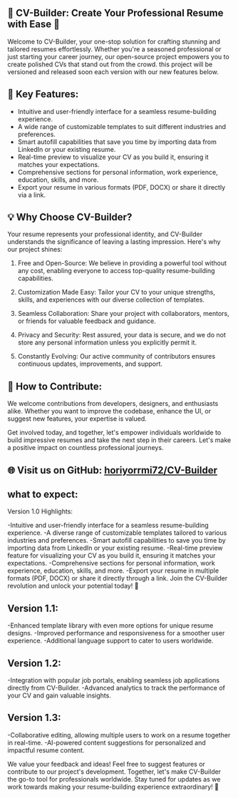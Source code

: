 ## 📝 CV-Builder: Create Your Professional Resume with Ease 📄

Welcome to CV-Builder, your one-stop solution for crafting stunning and tailored resumes effortlessly. Whether you're a seasoned professional or just starting your career journey, our open-source project empowers you to create polished CVs that stand out from the crowd.
this project will be versioned and released soon each version with our new features below. 

## 🚀 Key Features:
- Intuitive and user-friendly interface for a seamless resume-building experience.
- A wide range of customizable templates to suit different industries and preferences.
- Smart autofill capabilities that save you time by importing data from LinkedIn or your existing resume.
- Real-time preview to visualize your CV as you build it, ensuring it matches your expectations.
- Comprehensive sections for personal information, work experience, education, skills, and more.
- Export your resume in various formats (PDF, DOCX) or share it directly via a link.

## 💡 Why Choose CV-Builder?
Your resume represents your professional identity, and CV-Builder understands the significance of leaving a lasting impression. Here's why our project shines:

1. Free and Open-Source: We believe in providing a powerful tool without any cost, enabling everyone to access top-quality resume-building capabilities.

2. Customization Made Easy: Tailor your CV to your unique strengths, skills, and experiences with our diverse collection of templates.

3. Seamless Collaboration: Share your project with collaborators, mentors, or friends for valuable feedback and guidance.

4. Privacy and Security: Rest assured, your data is secure, and we do not store any personal information unless you explicitly permit it.

5. Constantly Evolving: Our active community of contributors ensures continuous updates, improvements, and support.

## 🎯 How to Contribute:
We welcome contributions from developers, designers, and enthusiasts alike. Whether you want to improve the codebase, enhance the UI, or suggest new features, your expertise is valued.

Get involved today, and together, let's empower individuals worldwide to build impressive resumes and take the next step in their careers. Let's make a positive impact on countless professional journeys.

## 🌐 Visit us on GitHub: [horiyorrmi72/CV-Builder](https://github.com/horiyorrmi72/cv-builder)

## what to expect:
 Version 1.0 Highlights:

-Intuitive and user-friendly interface for a seamless resume-building experience.
-A diverse range of customizable templates tailored to various industries and preferences.
-Smart autofill capabilities to save you time by importing data from LinkedIn or your existing resume.
-Real-time preview feature for visualizing your CV as you build it, ensuring it matches your expectations.
-Comprehensive sections for personal information, work experience, education, skills, and more.
-Export your resume in multiple formats (PDF, DOCX) or share it directly through a link.
Join the CV-Builder revolution and unlock your potential today! 🌟

## Version 1.1:

-Enhanced template library with even more options for unique resume designs.
-Improved performance and responsiveness for a smoother user experience.
-Additional language support to cater to users worldwide.

## Version 1.2:

-Integration with popular job portals, enabling seamless job applications directly from CV-Builder.
-Advanced analytics to track the performance of your CV and gain valuable insights.

## Version 1.3:

-Collaborative editing, allowing multiple users to work on a resume together in real-time.
-AI-powered content suggestions for personalized and impactful resume content.


We value your feedback and ideas! Feel free to suggest features or contribute to our project's development. Together, let's make CV-Builder the go-to tool for professionals worldwide.
Stay tuned for updates as we work towards making your resume-building experience extraordinary! 🌟
